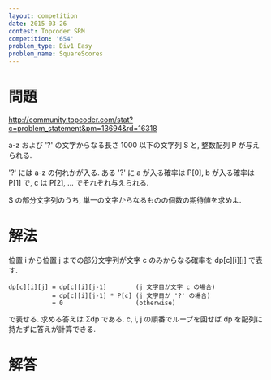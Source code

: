 ```yaml
---
layout: competition
date: 2015-03-26
contest: Topcoder SRM
competition: '654'
problem_type: Div1 Easy
problem_name: SquareScores
---
```


# 問題

<http://community.topcoder.com/stat?c=problem_statement&pm=13694&rd=16318>

a-z および '?' の文字からなる長さ 1000 以下の文字列 S と, 整数配列 P が与えられる.

'?' には a-z の何れかが入る. ある '?' に a が入る確率は P[0], b が入る確率は P[1] で, c は P[2], ... でそれぞれ与えられる.

S の部分文字列のうち, 単一の文字からなるものの個数の期待値を求めよ.

# 解法

位置 i から位置 j までの部分文字列が文字 c のみからなる確率を dp[c][i][j] で表す.

```
dp[c][i][j] = dp[c][i][j-1]        (j 文字目が文字 c の場合)
            = dp[c][i][j-1] * P[c] (j 文字目が '?' の場合)
            = 0                    (otherwise)
```

で表せる. 求める答えは Σdp である. c, i, j の順番でループを回せば dp を配列に持たずに答えが計算できる.


# 解答

<script src="https://gist.github.com/na-o-ys/e2c87202d2acc7584c97.js"></script>

